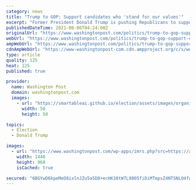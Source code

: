 ```yaml
---
category: news
title: "Trump to GOP: Support candidates who 'stand for our values'"
excerpt: "Former President Donald Trump is pushing Republicans to support those candidates who share his values in next year’s midterm elections as he launches a new more active phase of his post presidency"
publishedDateTime: 2021-06-06T04:24:00Z
originalUrl: "https://www.washingtonpost.com/politics/trump-to-gop-support-candidates-who-stand-for-our-values/2021/06/05/df2a2e44-c661-11eb-89a4-b7ae22aa193e_story.html"
webUrl: "https://www.washingtonpost.com/politics/trump-to-gop-support-candidates-who-stand-for-our-values/2021/06/05/df2a2e44-c661-11eb-89a4-b7ae22aa193e_story.html"
ampWebUrl: "https://www.washingtonpost.com/politics/trump-to-gop-support-candidates-who-stand-for-our-values/2021/06/05/df2a2e44-c661-11eb-89a4-b7ae22aa193e_story.html?outputType=amp"
cdnAmpWebUrl: "https://www-washingtonpost-com.cdn.ampproject.org/c/s/www.washingtonpost.com/politics/trump-to-gop-support-candidates-who-stand-for-our-values/2021/06/05/df2a2e44-c661-11eb-89a4-b7ae22aa193e_story.html?outputType=amp"
type: article
quality: 125
heat: 125
published: true

provider:
  name: Washington Post
  domain: washingtonpost.com
  images:
    - url: "https://smartableai.github.io/election/assets/images/organizations/washingtonpost.com-50x50.jpg"
      width: 50
      height: 50

topics:
  - Election
  - Donald Trump

images:
  - url: "https://www.washingtonpost.com/wp-apps/imrs.php?src=https://arc-anglerfish-washpost-prod-washpost.s3.amazonaws.com/public/JVUMZGGGNAI6XCNEW6XCFKQZHY.jpg&w=1440"
    width: 1440
    height: 960
    isCached: true

secured: "6BGYwD6kpeMeD8ixlnJZu5a5D8+ecHK38tW7L9805fiDiMTmpsZ4NTSNLO4fw7Bw9ugMZgtjmIc/MG83v+v8MQC7t2jDMcX4BeCXmAIdE716k6mp8SHB+9fU321PeQwh+mncn6lHvk0x9eMTy2TXa3ombGFvIdbJoXADOJ1whAG3veHApIeIayNtN1+RFsSczKJ8vk46NreI0SdVda6KBjNuwQ4z7fXOpgPanCh8uViXZlr1K/yuYkw074rgoWj4XMppVYIdSvnePIzTzkQc5OjR89N5OUL3mdAlt5h9PpslTcCMlsQSrORy+3Him+E6QnNCiLyThm70zttuxqiTYb4qaA2YiJ5TiczYPiJsZjk=;QNl0LrbLNRh34NQD7qZPpA=="
---
```


